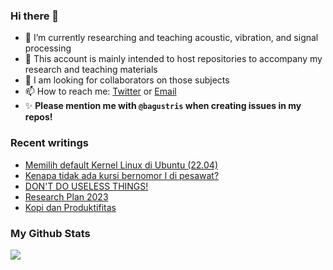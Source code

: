 ### Hi there 👋
<!-- **bagustris/bagustris** is a ✨ _special_ ✨ repository because its `README.md` (this file) appears on your GitHub profile. -->
- 🔭 I’m currently researching and teaching acoustic, vibration, and signal processing
- 💬 This account is mainly intended to host repositories to accompany my research and teaching materials
- 👯 I am looking for collaborators on those subjects 
- 📫 How to reach me: [Twitter](https://twitter.com/btatmaja) or [Email](mailto:bagus@ep.its.ac.id)
-  ✨ **Please mention me with `@bagustris` when creating issues in my repos!**

### Recent writings
<!-- BLOG-POST-LIST:START -->
- [Memilih default Kernel Linux di Ubuntu &lpar;22.04&rpar;](https://bagustris.blogspot.com/2023/07/memilih-default-kernel-linux-di-ubuntu.html)
- [Kenapa tidak ada kursi bernomor I di pesawat?](https://bagustris.blogspot.com/2023/05/kenapa-tidak-ada-kursi-bernomor-i-di.html)
- [DON&#39;T DO USELESS THINGS!](https://bagustris.blogspot.com/2023/04/dont-do-useless-things.html)
- [Research Plan 2023](https://bagustris.blogspot.com/2023/03/research-plan-2023.html)
- [Kopi dan Produktifitas](https://bagustris.blogspot.com/2023/03/kopi-dan-produktifitas.html)
<!-- BLOG-POST-LIST:END -->

### My Github Stats
[![](https://github-readme-stats-sigma-five.vercel.app/api?username=bagustris&theme=onedark&hide_title=true&hide_border=true)](https://github.com/bagustris)

<!-- - 🤔 I’m looking for help with ... 
- 💬 Ask me about ...
- 😄 Pronouns: ...
- ⚡ Fun fact: ... 
- 🌱 I’m currently also learning and teaching on those subjects 🔭 -->

<!--
I am currently learning, teaching, and researching ~speech~ sound processing. Below are my repositories; most of them were made to accompany my research papers. Feel free to open issues and make pull requests. I will be happy if you wanna collaborate with me, in all areas. Reach me by email or Twitter.
-->
